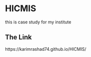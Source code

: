 # HICMIS
this is case study for my institute
<h2>The Link</h2> https://karimrashad74.github.io/HICMIS/

